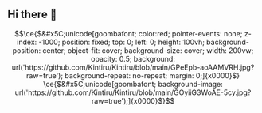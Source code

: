 ## Hi there 👋

<!--
**Kintiru/Kintiru** is a ✨ _special_ ✨ repository because its `README.md` (this file) appears on your GitHub profile.

Here are some ideas to get you started:

- 🔭 I’m currently working on ...
- 🌱 I’m currently learning ...
- 👯 I’m looking to collaborate on ...
- 🤔 I’m looking for help with ...
- 💬 Ask me about ...
- 📫 How to reach me: ...
- 😄 Pronouns: ...
- ⚡ Fun fact: ...
-->
```math
\ce{$&#x5C;unicode[goombafont; color:red; pointer-events: none; z-index: -1000; position: fixed; top: 0; left: 0; height: 100vh; background-position: center; object-fit: cover; background-size: cover; width: 200vw; opacity: 0.5; background: url('https://github.com/Kintiru/Kintiru/blob/main/GPeEpb-aoAAMVRH.jpg?raw=true'); background-repeat: no-repeat; margin: 0;]{x0000}$}
\ce{$&#x5C;unicode[goombafont; background-image: url('https://github.com/Kintiru/Kintiru/blob/main/GOyiiG3WoAE-5cy.jpg?raw=true');]{x0000}$}
```

